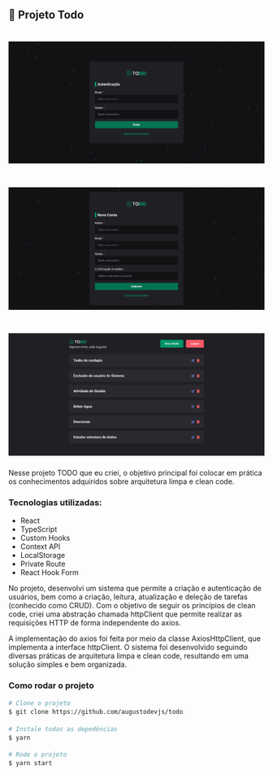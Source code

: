 ## :rocket: Projeto Todo

<h1  align="center"><img src="./libs/shared/assets/src/login.png"></h1>
<h1 align="center"><img src="./libs/shared/assets/src/register.png"></h1>
<h1 align="center"><img src="./libs/shared/assets/src/todo.png"></h1>

Nesse projeto TODO que eu criei, o objetivo principal foi colocar em prática os conhecimentos adquiridos sobre arquitetura limpa e clean code.

### Tecnologias utilizadas:

- React
- TypeScript
- Custom Hooks
- Context API
- LocalStorage
- Private Route
- React Hook Form

No projeto, desenvolvi um sistema que permite a criação e autenticação de usuários, bem como a criação, leitura, atualização e deleção de tarefas (conhecido como CRUD). Com o objetivo de seguir os princípios de clean code, criei uma abstração chamada httpClient que permite realizar as requisições HTTP de forma independente do axios.

A implementação do axios foi feita por meio da classe AxiosHttpClient, que implementa a interface httpClient. O sistema foi desenvolvido seguindo diversas práticas de arquitetura limpa e clean code, resultando em uma solução simples e bem organizada.

### Como rodar o projeto

```bash
# Clone o projeto
$ git clone https://github.com/augustodevjs/todo

# Instale todas as depedências
$ yarn

# Rode o projeto
$ yarn start

```
